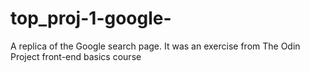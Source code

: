 # top_proj-1-google-

A replica of the Google search page. It was an exercise from The Odin Project front-end basics course 
